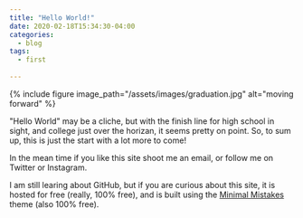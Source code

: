 ```yaml
---
title: "Hello World!"
date: 2020-02-18T15:34:30-04:00
categories:
  - blog
tags:
  - first
  
---
```

{% include figure image_path="/assets/images/graduation.jpg" alt="moving forward" %}

"Hello World" may be a cliche, but with the finish line for high school in sight, and college just over the horizan, it seems pretty on point. So, to sum up, this is just the start with a lot more to come! 

In the mean time if you like this site shoot me an email, or follow me on Twitter or Instagram. 

I am still learing about GitHub, but if you are curious about this site, it is hosted for free (really, 100% free), and is built using the [Minimal Mistakes](https://mmistakes.github.io/minimal-mistakes/) theme (also 100% free). 
